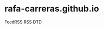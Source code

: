 # rafa-carreras.github.io

FeedRSS
[RSS](feed.xml)
[DTD](./neo-xsltvgrid-html5-epg-tvguidexml-master/index.html)
